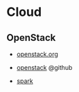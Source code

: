 

# Cloud


## OpenStack

- [openstack.org](http://www.openstack.org/)
- [openstack](https://github.com/openstack) @github


- [spark](http://spark.apache.org/)
